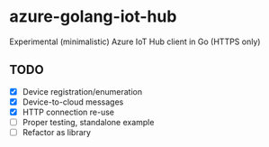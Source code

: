 # azure-golang-iot-hub

Experimental (minimalistic) Azure IoT Hub client in Go (HTTPS only)

## TODO

* [x] Device registration/enumeration
* [x] Device-to-cloud messages
* [x] HTTP connection re-use
* [ ] Proper testing, standalone example
* [ ] Refactor as library
